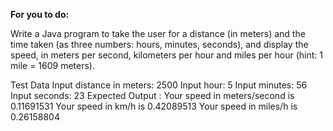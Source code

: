 **For you to do:**


Write a Java program to take the user for a distance (in meters) and the time taken (as three numbers: hours, minutes, seconds), and display the speed, in meters per second, kilometers per hour and miles per hour (hint: 1 mile = 1609 meters).

Test Data
Input distance in meters: 2500
Input hour: 5
Input minutes: 56
Input seconds: 23
Expected Output :
Your speed in meters/second is 0.11691531
Your speed in km/h is 0.42089513
Your speed in miles/h is 0.26158804